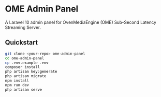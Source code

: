 # OME Admin Panel

A Laravel 10 admin panel for OvenMediaEngine (OME) Sub-Second Latency Streaming Server.

## Quickstart

```bash
git clone <your-repo> ome-admin-panel
cd ome-admin-panel
cp .env.example .env
composer install
php artisan key:generate
php artisan migrate
npm install
npm run dev
php artisan serve

